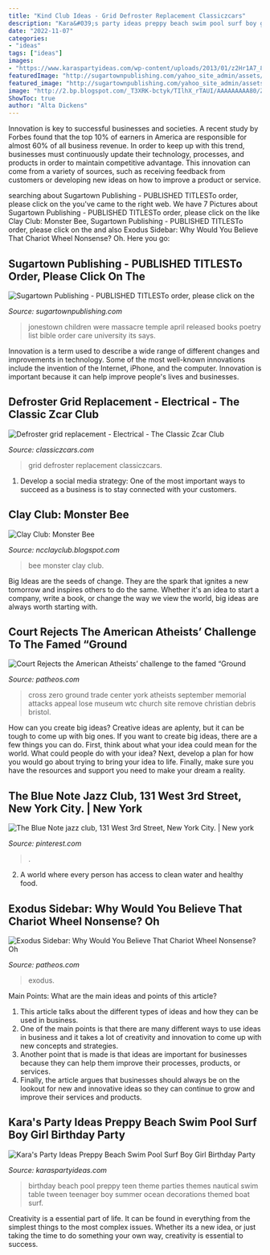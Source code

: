 ```yaml
---
title: "Kind Club Ideas - Grid Defroster Replacement Classiczcars"
description: "Kara&#039;s party ideas preppy beach swim pool surf boy girl birthday party"
date: "2022-11-07"
categories:
- "ideas"
tags: ["ideas"]
images:
- "https://www.karaspartyideas.com/wp-content/uploads/2013/01/z2Hr1A7_8_72Vp4Ygcwpg0QAHYSDp3r51_XHG3MCi48_600x898.jpg"
featuredImage: "http://sugartownpublishing.com/yahoo_site_admin/assets/images/Final_cover_medium.63112631_std.jpg"
featured_image: "http://sugartownpublishing.com/yahoo_site_admin/assets/images/Final_cover_medium.63112631_std.jpg"
image: "http://2.bp.blogspot.com/_T3XRK-bctyk/TIlhX_rTAUI/AAAAAAAAA80/ZMIN-vlzN-c/s1600/Bee+2.jpg"
ShowToc: true
author: "Alta Dickens"
---
```



Innovation is key to successful businesses and societies. A recent study by Forbes found that the top 10% of earners in America are responsible for almost 60% of all business revenue. In order to keep up with this trend, businesses must continuously update their technology, processes, and products in order to maintain competitive advantage. This innovation can come from a variety of sources, such as receiving feedback from customers or developing new ideas on how to improve a product or service.

	

		
searching about Sugartown Publishing - PUBLISHED TITLESTo order, please click on the you've came to the right web. We have 7 Pictures about Sugartown Publishing - PUBLISHED TITLESTo order, please click on the like Clay Club: Monster Bee, Sugartown Publishing - PUBLISHED TITLESTo order, please click on the and also Exodus Sidebar: Why Would You Believe That Chariot Wheel Nonsense? Oh. Here you go:
		
    
## Sugartown Publishing - PUBLISHED TITLESTo Order, Please Click On The

<img loading=lazy src="http://sugartownpublishing.com/yahoo_site_admin/assets/images/Final_cover_medium.63112631_std.jpg" onerror="this.onerror=null;this.src='https://tse2.mm.bing.net/th?id=OIP.wASCSJuJvISatSzjgwvyIgAAAA&amp;pid=15.1';" alt="Sugartown Publishing - PUBLISHED TITLESTo order, please click on the">

_Source: sugartownpublishing.com_

>jonestown children were massacre temple april released books poetry list bible order care university its says. 

	

Innovation is a term used to describe a wide range of different changes and improvements in technology. Some of the most well-known innovations include the invention of the Internet, iPhone, and the computer. Innovation is important because it can help improve people's lives and businesses.

    
## Defroster Grid Replacement - Electrical - The Classic Zcar Club

<img loading=lazy src="http://www.classiczcars.com/uploads/monthly_12_2011/post-18366-14150817157305.jpg" onerror="this.onerror=null;this.src='https://tse2.mm.bing.net/th?id=OIP.auFh2v-EBJ0lwmghi8lC4QHaFv&amp;pid=15.1';" alt="Defroster grid replacement - Electrical - The Classic Zcar Club">

_Source: classiczcars.com_

>grid defroster replacement classiczcars. 

	

1. Develop a social media strategy: One of the most important ways to succeed as a business is to stay connected with your customers.

    
## Clay Club: Monster Bee

<img loading=lazy src="http://2.bp.blogspot.com/_T3XRK-bctyk/TIlhX_rTAUI/AAAAAAAAA80/ZMIN-vlzN-c/s1600/Bee+2.jpg" onerror="this.onerror=null;this.src='https://tse1.mm.bing.net/th?id=OIP.dnKR0l64aPfA4lIOui2QAgHaJ3&amp;pid=15.1';" alt="Clay Club: Monster Bee">

_Source: ncclayclub.blogspot.com_

>bee monster clay club. 

	

Big Ideas are the seeds of change. They are the spark that ignites a new tomorrow and inspires others to do the same. Whether it's an idea to start a company, write a book, or change the way we view the world, big ideas are always worth starting with.

    
## Court Rejects The American Atheists’ Challenge To The Famed “Ground

<img loading=lazy src="http://wp.production.patheos.com/blogs/bristolpalin/files/2014/07/911site_cross-e1406578219691.jpg" onerror="this.onerror=null;this.src='https://tse4.mm.bing.net/th?id=OIP.ldG6ZIdtd2tRI5hDOuXcwgHaJ4&amp;pid=15.1';" alt="Court Rejects the American Atheists’ challenge to the famed “Ground">

_Source: patheos.com_

>cross zero ground trade center york atheists september memorial attacks appeal lose museum wtc church site remove christian debris bristol. 

	

How can you create big ideas?
Creative ideas are aplenty, but it can be tough to come up with big ones. If you want to create big ideas, there are a few things you can do. First, think about what your idea could mean for the world. What could people do with your idea? Next, develop a plan for how you would go about trying to bring your idea to life. Finally, make sure you have the resources and support you need to make your dream a reality.

    
## The Blue Note Jazz Club, 131 West 3rd Street, New York City. | New York

<img loading=lazy src="https://i.pinimg.com/736x/7e/d1/a0/7ed1a0a325705ca91aadb97c424ab5f5--contemporary-jazz-jazz-bar.jpg" onerror="this.onerror=null;this.src='https://tse4.mm.bing.net/th?id=OIP.SAaklsDy2MXA2AaivhKm3QHaKX&amp;pid=15.1';" alt="The Blue Note jazz club, 131 West 3rd Street, New York City. | New york">

_Source: pinterest.com_

>. 

	

2. A world where every person has access to clean water and healthy food. 

    
## Exodus Sidebar: Why Would You Believe That Chariot Wheel Nonsense? Oh

<img loading=lazy src="https://wp-media.patheos.com/blogs/sites/617/2021/05/red-sea-exodus.jpg" onerror="this.onerror=null;this.src='https://tse4.mm.bing.net/th?id=OIP.TuxEnKCiNL0g3JQMgTYQKAHaEH&amp;pid=15.1';" alt="Exodus Sidebar: Why Would You Believe That Chariot Wheel Nonsense? Oh">

_Source: patheos.com_

>exodus. 

	

Main Points: What are the main ideas and points of this article?
1. This article talks about the different types of ideas and how they can be used in business.
2. One of the main points is that there are many different ways to use ideas in business and it takes a lot of creativity and innovation to come up with new concepts and strategies.
3. Another point that is made is that ideas are important for businesses because they can help them improve their processes, products, or services.
4. Finally, the article argues that businesses should always be on the lookout for new and innovative ideas so they can continue to grow and improve their services and products.

    
## Kara&#039;s Party Ideas Preppy Beach Swim Pool Surf Boy Girl Birthday Party

<img loading=lazy src="https://www.karaspartyideas.com/wp-content/uploads/2013/01/z2Hr1A7_8_72Vp4Ygcwpg0QAHYSDp3r51_XHG3MCi48_600x898.jpg" onerror="this.onerror=null;this.src='https://tse1.mm.bing.net/th?id=OIP.cfnQV-c8RQvz0RIWzAePrAHaLF&amp;pid=15.1';" alt="Kara&#039;s Party Ideas Preppy Beach Swim Pool Surf Boy Girl Birthday Party">

_Source: karaspartyideas.com_

>birthday beach pool preppy teen theme parties themes nautical swim table tween teenager boy summer ocean decorations themed boat surf. 

	

Creativity is a essential part of life. It can be found in everything from the simplest things to the most complex issues. Whether its a new idea, or just taking the time to do something your own way, creativity is essential to success.

